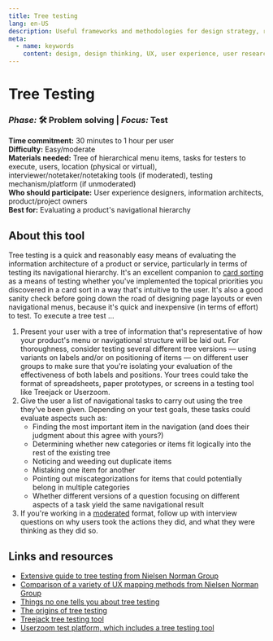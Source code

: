 ```yaml
---
title: Tree testing
lang: en-US
description: Useful frameworks and methodologies for design strategy, research and testing
meta:
  - name: keywords
    content: design, design thinking, UX, user experience, user research, user testing
---
```


# Tree Testing

### _Phase:_ 🛠️  Problem solving   \|   _Focus:_ Test

**Time commitment:** 30 minutes to 1 hour per user  
**Difficulty:** Easy/moderate  
**Materials needed:** Tree of hierarchical menu items, tasks for testers to execute, users, location (physical or virtual), interviewer/notetaker/notetaking tools (if moderated), testing mechanism/platform (if unmoderated)  
**Who should participate:** User experience designers, information architects, product/project owners  
**Best for:** Evaluating a product's navigational hierarchy

## About this tool

Tree testing is a quick and reasonably easy means of evaluating the information architecture of a product or service, particularly in terms of testing its navigational hierarchy. It's an excellent companion to [card sorting](card-sorting.md) as a means of testing whether you've implemented the topical priorities you discovered in a card sort in a way that's intuitive to the user. It's also a good sanity check before going down the road of designing page layouts or even navigational menus, because it's quick and inexpensive (in terms of effort) to test. To execute a tree test ...

1. Present your user with a tree of information that's representative of how your product's menu or navigational structure will be laid out. For thoroughness, consider testing several different tree versions — using variants on labels and/or on positioning of items — on different user groups to make sure that you're isolating your evaluation of the effectiveness of both labels and positions. Your trees could take the format of spreadsheets, paper prototypes, or screens in a testing tool like Treejack or Userzoom.
2. Give the user a list of navigational tasks to carry out using the tree they've been given. Depending on your test goals, these tasks could evaluate aspects such as:
   * Finding the most important item in the navigation (and does their judgment about this agree with yours?)
   * Determining whether new categories or items fit logically into the rest of the existing tree
   * Noticing and weeding out duplicate items
   * Mistaking one item for another
   * Pointing out miscategorizations for items that could potentially belong in multiple categories
   * Whether different versions of a question focusing on different aspects of a task yield the same navigational result
3. If you're working in a [moderated](moderated-testing.md) format, follow up with interview questions on why users took the actions they did, and what they were thinking as they did so.

## Links and resources

* [Extensive guide to tree testing from Nielsen Norman Group](https://www.nngroup.com/articles/tree-testing/)
* [Comparison of a variety of UX mapping methods from Nielsen Norman Group](https://www.nngroup.com/articles/ux-mapping-cheat-sheet/)
* [Things no one tells you about tree testing](https://uxdesign.cc/what-no-one-tells-you-about-tree-testing-ba00e7931fce)
* [The origins of tree testing](http://boxesandarrows.com/tree-testing/)
* [Treejack tree testing tool](https://www.optimalworkshop.com/treejack)
* [Userzoom test platform, which includes a tree testing tool](https://www.userzoom.com)
